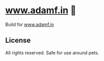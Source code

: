 # www.adamf.in 👊

Build for www.adamf.in

## License

All rights reserved. Safe for use around pets.

